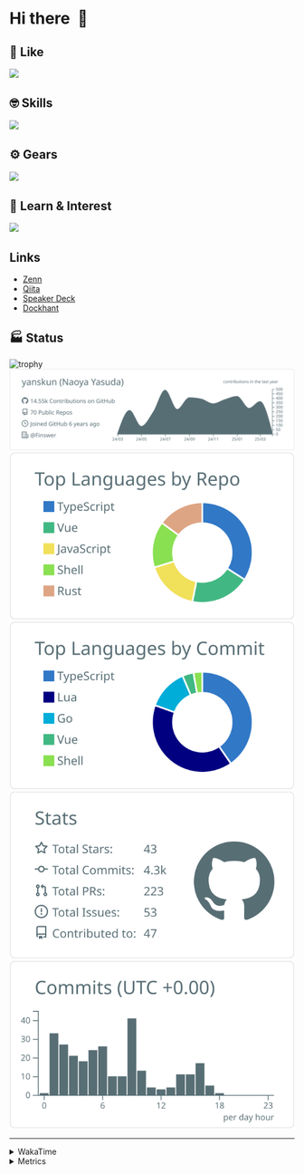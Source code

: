 # Hi there&nbsp; :wave:

## 💌 Like
<img src="https://go-skill-icons.vercel.app/api/icons?i=github" />

## 🤓 Skills
<img src="https://go-skill-icons.vercel.app/api/icons?i=js,ts,vue,nuxtjs,react,nextjs,go,lua,git" />

## ⚙️ Gears
<img src="https://go-skill-icons.vercel.app/api/icons?i=neovim,vscode,githubcopilot,alacritty,tmux" />

## 📖 Learn & Interest
<img src="https://go-skill-icons.vercel.app/api/icons?i=rust,deno,css,zig,playwright,githubactions,storybook,netlify,eslint" />

## Links
- [Zenn](https://zenn.dev/yanskun)
- [Qiita](https://qiita.com/yanskun)
- [Speaker Deck](https://speakerdeck.com/yanskun)
- [Dockhant](https://www.dockhunt.com/users/yanskun)

<!-- https://github.com/ryo-ma/github-profile-trophy -->

## 🏭 Status

<img src="https://github-profile-trophy.vercel.app/?username=yanskun&theme=onedark&row=1" alt="trophy">

<!-- https://github.com/vn7n24fzkq/github-profile-summary-cards -->
<picture>
  <source media="(prefers-color-scheme: dark)" srcset="https://raw.githubusercontent.com/yanskun/yanskun/master/profile-summary-card-output/nord_dark/0-profile-details.svg">
 <img src="https://raw.githubusercontent.com/yanskun/yanskun/master/profile-summary-card-output/default/0-profile-details.svg">
</picture>
<br>
<picture>
  <source media="(prefers-color-scheme: dark)" srcset="https://raw.githubusercontent.com/yanskun/yanskun/master/profile-summary-card-output/nord_dark/1-repos-per-language.svg">
 <img src="https://raw.githubusercontent.com/yanskun/yanskun/master/profile-summary-card-output/default/1-repos-per-language.svg">
</picture>
<picture>
  <source media="(prefers-color-scheme: dark)" srcset="https://raw.githubusercontent.com/yanskun/yanskun/master/profile-summary-card-output/nord_dark/2-most-commit-language.svg">
 <img src="https://raw.githubusercontent.com/yanskun/yanskun/master/profile-summary-card-output/default/2-most-commit-language.svg">
</picture>
<br>
<picture>
  <source media="(prefers-color-scheme: dark)" srcset="https://raw.githubusercontent.com/yanskun/yanskun/master/profile-summary-card-output/nord_dark/3-stats.svg">
 <img src="https://raw.githubusercontent.com/yanskun/yanskun/master/profile-summary-card-output/default/3-stats.svg">
</picture>
<picture>
  <source media="(prefers-color-scheme: dark)" srcset="https://raw.githubusercontent.com/yanskun/yanskun/master/profile-summary-card-output/nord_dark/4-productive-time.svg">
 <img src="https://raw.githubusercontent.com/yanskun/yanskun/master/profile-summary-card-output/default/4-productive-time.svg">
</picture>

---

<details>
  <summary>WakaTime</summary>
<!--START_SECTION:waka-->
![Code Time](http://img.shields.io/badge/Code%20Time-2%2C015%20hrs%202%20mins-blue)

**🐱 My GitHub Data** 

> 📦 148.9 kB Used in GitHub's Storage 
 > 
> 🏆 1,108 Contributions in the Year 2025
 > 
> 💼 Opted to Hire
 > 
> 📜 130 Public Repositories 
 > 
> 🔑 4 Private Repositories 
 > 
**I'm an Early 🐤** 

```text
🌞 Morning                8979 commits        ████░░░░░░░░░░░░░░░░░░░░░   15.23 % 
🌆 Daytime                32783 commits       ██████████████░░░░░░░░░░░   55.62 % 
🌃 Evening                13603 commits       ██████░░░░░░░░░░░░░░░░░░░   23.08 % 
🌙 Night                  3574 commits        ██░░░░░░░░░░░░░░░░░░░░░░░   06.06 % 
```
📅 **I'm Most Productive on Tuesday** 

```text
Monday                   9131 commits        ████░░░░░░░░░░░░░░░░░░░░░   15.49 % 
Tuesday                  12579 commits       █████░░░░░░░░░░░░░░░░░░░░   21.34 % 
Wednesday                11559 commits       █████░░░░░░░░░░░░░░░░░░░░   19.61 % 
Thursday                 10589 commits       ████░░░░░░░░░░░░░░░░░░░░░   17.97 % 
Friday                   9891 commits        ████░░░░░░░░░░░░░░░░░░░░░   16.78 % 
Saturday                 2249 commits        █░░░░░░░░░░░░░░░░░░░░░░░░   03.82 % 
Sunday                   2941 commits        █░░░░░░░░░░░░░░░░░░░░░░░░   04.99 % 
```


📊 **This Week I Spent My Time On** 

```text
🕑︎ Time Zone: Asia/Tokyo

💬 Programming Languages: 
TypeScript               19 hrs 11 mins      ███████████████████░░░░░░   77.21 % 
Go                       1 hr 38 mins        ██░░░░░░░░░░░░░░░░░░░░░░░   06.62 % 
Markdown                 51 mins             █░░░░░░░░░░░░░░░░░░░░░░░░   03.44 % 
Other                    47 mins             █░░░░░░░░░░░░░░░░░░░░░░░░   03.20 % 
JSON                     31 mins             █░░░░░░░░░░░░░░░░░░░░░░░░   02.10 % 

🔥 Editors: 
Neovim                   23 hrs 18 mins      ███████████████████████░░   93.76 % 
VS Code                  1 hr 33 mins        ██░░░░░░░░░░░░░░░░░░░░░░░   06.24 % 

💻 Operating System: 
Mac                      24 hrs 51 mins      █████████████████████████   100.00 % 
```


 Last Updated on 02/04/2025 06:25:51 UTC
<!--END_SECTION:waka-->
</details>

<details>
  <summary>Metrics</summary>
  <img src="https://github.com/yanskun/yanskun/blob/main/github-metrics.svg" alt="Metrics">
</details>
